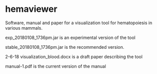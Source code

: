 # hemaviewer
Software, manual and paper for a visualization tool for hematopoiesis in various mammals.

exp_20180108_1736pm.jar is an experimental version of the tool

stable_20180108_1736pm.jar is the recommended version.

2-6-18 visualization_blood.docx is a draft paper describing the tool

manual-1.pdf is the current version of the manual
